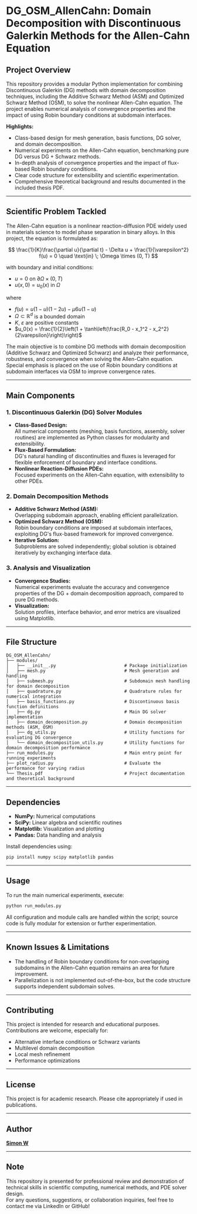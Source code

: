 # DG_OSM_AllenCahn: Domain Decomposition with Discontinuous Galerkin Methods for the Allen-Cahn Equation

## Project Overview

This repository provides a modular Python implementation for combining Discontinuous Galerkin (DG) methods with domain decomposition techniques, including the Additive Schwarz Method (ASM) and Optimized Schwarz Method (OSM), to solve the nonlinear Allen-Cahn equation. The project enables numerical analysis of convergence properties and the impact of using Robin boundary conditions at subdomain interfaces.

**Highlights:**
- Class-based design for mesh generation, basis functions, DG solver, and domain decomposition.
- Numerical experiments on the Allen-Cahn equation, benchmarking pure DG versus DG + Schwarz methods.
- In-depth analysis of convergence properties and the impact of flux-based Robin boundary conditions.
- Clear code structure for extensibility and scientific experimentation.
- Comprehensive theoretical background and results documented in the included thesis PDF.

---

## Scientific Problem Tackled

The Allen-Cahn equation is a nonlinear reaction-diffusion PDE widely used in materials science to model phase separation in binary alloys. In this project, the equation is formulated as:

$$
\frac{1}{K}\frac{\partial u}{\partial t} - \Delta u + \frac{1}{\varepsilon^2} f(u) = 0 \quad \text{in} \; \Omega \times (0, T)
$$

with boundary and initial conditions:
- $u = 0$ on $\partial\Omega \times (0, T)$
- $u(x, 0) = u_0(x)$ in $\Omega$

where
- $f(u) = u(1-u)(1-2u) - \mu 6u(1-u)$
- $\Omega \subset \mathbb{R}^d$ is a bounded domain
- $K$, $\varepsilon$ are positive constants
- $u_0(x) = \frac{1}{2}\left(1 + \tanh\left(\frac{R_0 - x_1^2 - x_2^2}{2\varepsilon}\right)\right)$

The main objective is to combine DG methods with domain decomposition (Additive Schwarz and Optimized Schwarz) and analyze their performance, robustness, and convergence when solving the Allen-Cahn equation. Special emphasis is placed on the use of Robin boundary conditions at subdomain interfaces via OSM to improve convergence rates.

---

## Main Components

### 1. Discontinuous Galerkin (DG) Solver Modules

- **Class-Based Design:**  
  All numerical components (meshing, basis functions, assembly, solver routines) are implemented as Python classes for modularity and extensibility.
- **Flux-Based Formulation:**  
  DG's natural handling of discontinuities and fluxes is leveraged for flexible enforcement of boundary and interface conditions.
- **Nonlinear Reaction-Diffusion PDEs:**  
  Focused experiments on the Allen-Cahn equation, with extensibility to other PDEs.

### 2. Domain Decomposition Methods

- **Additive Schwarz Method (ASM):**  
  Overlapping subdomain approach, enabling efficient parallelization.
- **Optimized Schwarz Method (OSM):**  
  Robin boundary conditions are imposed at subdomain interfaces, exploiting DG's flux-based framework for improved convergence.
- **Iterative Solution:**  
  Subproblems are solved independently; global solution is obtained iteratively by exchanging interface data.

### 3. Analysis and Visualization

- **Convergence Studies:**  
  Numerical experiments evaluate the accuracy and convergence properties of the DG + domain decomposition approach, compared to pure DG methods.
- **Visualization:**  
  Solution profiles, interface behavior, and error metrics are visualized using Matplotlib.

---

## File Structure

```
DG_OSM_AllenCahn/
├── modules/                                
│   ├── __init__.py                          # Package initialization
│   ├── mesh.py                              # Mesh generation and handling
│   ├── submesh.py                           # Subdomain mesh handling for domain decomposition
│   ├── quadrature.py                        # Quadrature rules for numerical integration
│   ├── basis_functions.py                   # Discontinuous basis function definitions
│   ├── dg.py                                # Main DG solver implementation
│   ├── domain_decomposition.py              # Domain decomposition methods (ASM, OSM)
│   ├── dg_utils.py                          # Utility functions for evaluating DG convergence
│   └── domain_decomposition_utils.py        # Utility functions for domain decomposition performance
├── run_modules.py                           # Main entry point for running experiments
├── plot_radius.py                           # Evaluate the performance for varying radius
└── Thesis.pdf                               # Project documentation and theoretical background

```
---

## Dependencies

- **NumPy:** Numerical computations
- **SciPy:** Linear algebra and scientific routines
- **Matplotlib:** Visualization and plotting
- **Pandas:** Data handling and analysis

Install dependencies using:
```bash
pip install numpy scipy matplotlib pandas
```

---

## Usage

To run the main numerical experiments, execute:
```bash
python run_modules.py
```
All configuration and module calls are handled within the script; source code is fully modular for extension or further experimentation.

---

## Known Issues & Limitations

- The handling of Robin boundary conditions for non-overlapping subdomains in the Allen-Cahn equation remains an area for future improvement.
- Parallelization is not implemented out-of-the-box, but the code structure supports independent subdomain solves.

---

## Contributing

This project is intended for research and educational purposes. Contributions are welcome, especially for:
- Alternative interface conditions or Schwarz variants
- Multilevel domain decomposition
- Local mesh refinement
- Performance optimizations

---

## License

This project is for academic research. Please cite appropriately if used in publications.

---

## Author

**[Simon W](https://www.linkedin.com/in/simon-w-32183a292)**  

---

## Note

This repository is presented for professional review and demonstration of technical skills in scientific computing, numerical methods, and PDE solver design.  
For any questions, suggestions, or collaboration inquiries, feel free to contact me via LinkedIn or GitHub!
